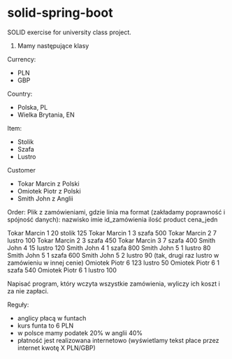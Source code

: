 # solid-spring-boot
SOLID exercise for university class project.

1. Mamy następujące klasy

Currency:
- PLN
- GBP

Country:
- Polska, PL
- Wielka Brytania, EN

Item:
- Stolik
- Szafa
- Lustro

Customer
- Tokar Marcin z Polski
- Omiotek Piotr z Polski
- Smith John z Anglii

Order:
Plik z zamówieniami, gdzie linia ma format (zakładamy poprawność i spójność danych):
nazwisko imie id_zamówienia ilość product cena_jedn

Tokar Marcin 1 20 stolik 125
Tokar Marcin 1 3 szafa 500
Tokar Marcin 2 7 lustro 100
Tokar Marcin 2 3 szafa 450
Tokar Marcin 3 7 szafa 400
Smith John 4 15 lustro 120
Smith John 4 1 szafa 800
Smith John 5 1 lustro 80
Smith John 5 1 szafa 600
Smith John 5 2 lustro 90 (tak, drugi raz lustro w zamówieniu w innej cenie)
Omiotek Piotr 6 123 lustro 50
Omiotek Piotr 6 1 szafa 540
Omiotek Piotr 6 1 lustro 100

Napisać program, który wczyta wszystkie zamówienia, wyliczy ich koszt i za nie zapłaci.

Reguły:
- anglicy płacą w funtach
- kurs funta to 6 PLN
- w polsce mamy podatek 20% w anglii 40%
- płatność jest realizowana internetowo (wyświetlamy tekst płace przez internet kwotę X PLN/GBP)
